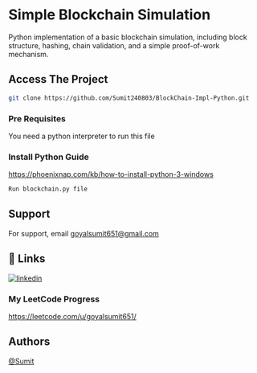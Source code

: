 
# Simple Blockchain Simulation

Python implementation of a basic blockchain simulation, including block structure, hashing, chain validation, and a simple proof-of-work mechanism.





## Access The Project


```bash
git clone https://github.com/Sumit240803/BlockChain-Impl-Python.git
```
### Pre Requisites 
You need a python interpreter to run this file
### Install Python Guide
https://phoenixnap.com/kb/how-to-install-python-3-windows

```bash
Run blockchain.py file
```

## Support

For support, email goyalsumit651@gmail.com 

## 🔗 Links

[![linkedin](https://img.shields.io/badge/linkedin-0A66C2?style=for-the-badge&logo=linkedin&logoColor=white)](https://www.linkedin.com/in/sumit-goyal-87207a213/)
### My LeetCode Progress
https://leetcode.com/u/goyalsumit651/





## Authors

 [@Sumit](https://www.github.com/Sumit240803)

